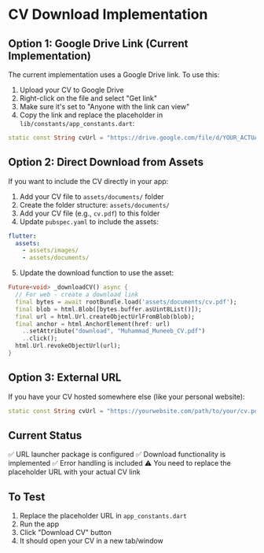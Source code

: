 # CV Download Implementation

## Option 1: Google Drive Link (Current Implementation)
The current implementation uses a Google Drive link. To use this:

1. Upload your CV to Google Drive
2. Right-click on the file and select "Get link"
3. Make sure it's set to "Anyone with the link can view"
4. Copy the link and replace the placeholder in `lib/constants/app_constants.dart`:

```dart
static const String cvUrl = "https://drive.google.com/file/d/YOUR_ACTUAL_FILE_ID/view?usp=sharing";
```

## Option 2: Direct Download from Assets
If you want to include the CV directly in your app:

1. Add your CV file to `assets/documents/` folder
2. Create the folder structure: `assets/documents/`
3. Add your CV file (e.g., `cv.pdf`) to this folder
4. Update `pubspec.yaml` to include the assets:

```yaml
flutter:
  assets:
    - assets/images/
    - assets/documents/
```

5. Update the download function to use the asset:

```dart
Future<void> _downloadCV() async {
  // For web - create a download link
  final bytes = await rootBundle.load('assets/documents/cv.pdf');
  final blob = html.Blob([bytes.buffer.asUint8List()]);
  final url = html.Url.createObjectUrlFromBlob(blob);
  final anchor = html.AnchorElement(href: url)
    ..setAttribute("download", "Muhammad_Muneeb_CV.pdf")
    ..click();
  html.Url.revokeObjectUrl(url);
}
```

## Option 3: External URL
If you have your CV hosted somewhere else (like your personal website):

```dart
static const String cvUrl = "https://yourwebsite.com/path/to/your/cv.pdf";
```

## Current Status
✅ URL launcher package is configured
✅ Download functionality is implemented
✅ Error handling is included
⚠️  You need to replace the placeholder URL with your actual CV link

## To Test
1. Replace the placeholder URL in `app_constants.dart`
2. Run the app
3. Click "Download CV" button
4. It should open your CV in a new tab/window
